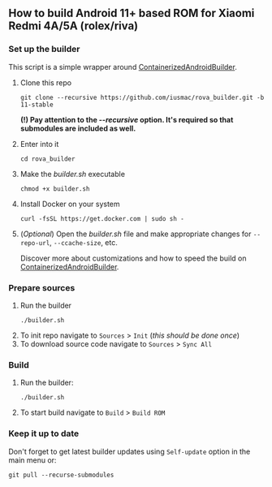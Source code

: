 ## How to build Android 11+ based ROM for Xiaomi Redmi 4A/5A (rolex/riva)

### Set up the builder
This script is a simple wrapper around [ContainerizedAndroidBuilder](https://github.com/iusmac/ContainerizedAndroidBuilder).
1. Clone this repo
    ```console
    git clone --recursive https://github.com/iusmac/rova_builder.git -b 11-stable
    ```
    **(!) Pay attention to the _--recursive_ option. It's required so that submodules are included as well.**

2. Enter into it
    ```console
    cd rova_builder
    ```
3. Make the _builder.sh_ executable
    ```console
    chmod +x builder.sh
    ```
4. Install Docker on your system
    ```console
    curl -fsSL https://get.docker.com | sudo sh -
    ```
5. (<em>Optional</em>) Open the _builder.sh_ file and make appropriate changes for ``--repo-url``, ``--ccache-size``, etc.

   Discover more about customizations and how to speed the build on [ContainerizedAndroidBuilder](https://github.com/iusmac/ContainerizedAndroidBuilder).


### Prepare sources
1. Run the builder
    ```console
    ./builder.sh
    ```
2. To init repo navigate to ``Sources`` > ``Init`` (_this should be done once_)
3. To download source code navigate to ``Sources`` > ``Sync All``

### Build
1. Run the builder:
    ```console
    ./builder.sh
    ```
2. To start build navigate to ``Build`` > ``Build ROM``

### Keep it up to date
Don't forget to get latest builder updates using `Self-update` option in the main menu or:
```console
git pull --recurse-submodules
```
